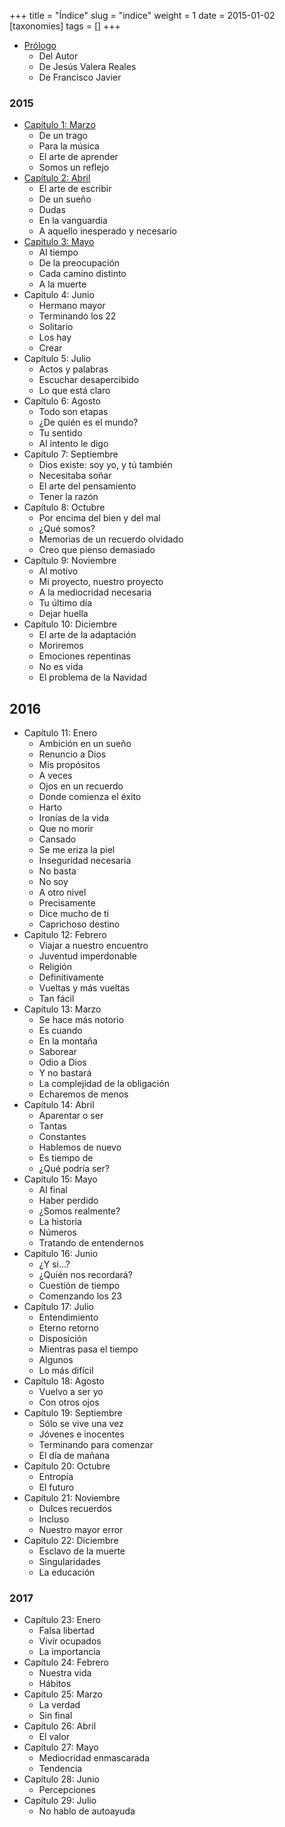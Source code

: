 +++
title = "Índice"
slug = "indice"
weight = 1
date = 2015-01-02
[taxonomies]
tags = []
+++

- [Prólogo](@/book/oeur/es/2-prologo.md)
    - Del Autor
    - De Jesús Valera Reales
    - De Francisco Javier

### 2015

- [Capítulo 1: Marzo](@/book/oeur/es/3-2015-marzo.md)
    - De un trago
    - Para la música
    - El arte de aprender
    - Somos un reflejo
- [Capítulo 2: Abril](@/book/oeur/es/4-2015-abril.md)
    - El arte de escribir
    - De un sueño
    - Dudas
    - En la vanguardia
    - A aquello inesperado y necesario
- [Capítulo 3: Mayo](@/book/oeur/es/5-2015-mayo.md)
    - Al tiempo
    - De la preocupación
    - Cada camino distinto
    - A la muerte
- Capítulo 4: Junio
    - Hermano mayor
    - Terminando los 22
    - Solitario
    - Los hay
    - Crear
- Capítulo 5: Julio
    - Actos y palabras
    - Escuchar desapercibido
    - Lo que está claro
- Capítulo 6: Agosto
    - Todo son etapas
    - ¿De quién es el mundo?
    - Tu sentido
    - Al intento le digo
- Capítulo 7: Septiembre
    - Dios existe: soy yo, y tú también
    - Necesitaba soñar
    - El arte del pensamiento
    - Tener la razón
- Capítulo 8: Octubre
    - Por encima del bien y del mal
    - ¿Qué somos?
    - Memorias de un recuerdo olvidado
    - Creo que pienso demasiado
- Capítulo 9: Noviembre
    - Al motivo
    - Mi proyecto, nuestro proyecto
    - A la mediocridad necesaria
    - Tu último día
    - Dejar huella
- Capítulo 10: Diciembre
    - El arte de la adaptación
    - Moriremos
    - Emociones repentinas
    - No es vida
    - El problema de la Navidad

## 2016

- Capítulo 11: Enero
    - Ambición en un sueño
    - Renuncio a Dios
    - Mis propósitos
    - A veces
    - Ojos en un recuerdo
    - Donde comienza el éxito
    - Harto
    - Ironías de la vida
    - Que no morir
    - Cansado
    - Se me eriza la piel
    - Inseguridad necesaria
    - No basta
    - No soy
    - A otro nivel
    - Precisamente
    - Dice mucho de ti
    - Caprichoso destino
- Capítulo 12: Febrero
    - Viajar a nuestro encuentro
    - Juventud imperdonable
    - Religión
    - Definitivamente
    - Vueltas y más vueltas
    - Tan fácil
- Capítulo 13: Marzo
    - Se hace más notorio
    - Es cuando
    - En la montaña
    - Saborear
    - Odio a Dios
    - Y no bastará
    - La complejidad de la obligación
    - Echaremos de menos
- Capítulo 14: Abril
    - Aparentar o ser
    - Tantas
    - Constantes
    - Hablemos de nuevo
    - Es tiempo de
    - ¿Qué podría ser?
- Capítulo 15: Mayo
    - Al final
    - Haber perdido
    - ¿Somos realmente?
    - La historia
    - Números
    - Tratando de entendernos
- Capítulo 16: Junio
    - ¿Y si…?
    - ¿Quién nos recordará?
    - Cuestión de tiempo
    - Comenzando los 23
- Capítulo 17: Julio
    - Entendimiento
    - Eterno retorno
    - Disposición
    - Mientras pasa el tiempo
    - Algunos
    - Lo más difícil
- Capítulo 18: Agosto
    - Vuelvo a ser yo
    - Con otros ojos
- Capítulo 19: Septiembre
    - Sólo se vive una vez
    - Jóvenes e inocentes
    - Terminando para comenzar
    - El día de mañana
- Capítulo 20: Octubre
    - Entropía
    - El futuro
- Capítulo 21: Noviembre
    - Dulces recuerdos
    - Incluso
    - Nuestro mayor error
- Capítulo 22: Diciembre
    - Esclavo de la muerte
    - Singularidades
    - La educación

### 2017

- Capítulo 23: Enero
    - Falsa libertad
    - Vivir ocupados
    - La importancia
- Capítulo 24: Febrero
    - Nuestra vida
    - Hábitos
- Capítulo 25: Marzo
    - La verdad
    - Sin final
- Capítulo 26: Abril
    - El valor
- Capítulo 27: Mayo
    - Mediocridad enmascarada
    - Tendencia
- Capítulo 28: Junio
    - Percepciones
- Capítulo 29: Julio
    - No hablo de autoayuda
